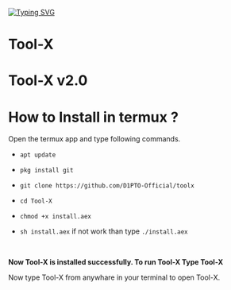 [![Typing SVG](https://readme-typing-svg.herokuapp.com?font=Neuton&size=25&color=30FF40&background=000000&center=true&vCenter=true&width=360&height=60&lines=Hello+World%2C+I'm+MR.DIPTO;Today+I+will+tell+you;Please+Follow+My+GitHub+;Tool-X+🐉;So+Let's+Enjoy+Everybody+🔥+🐉+)](https://git.io/typing-svg)
# Tool-X

# Tool-X v2.0

# How to Install in termux ?

Open the termux app and type following commands.

* `apt update`

* `pkg install git`

* `git clone https://github.com/D1PTO-Official/toolx`

* `cd Tool-X`

* `chmod +x install.aex`

* `sh install.aex` if not work than type `./install.aex`

<br/>

**Now Tool-X is installed successfully. To run Tool-X Type Tool-X**

Now type Tool-X from anywhare in your terminal to open Tool-X.
